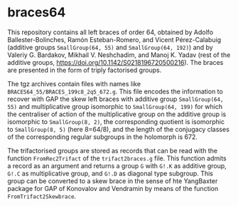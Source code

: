 # braces64
This repository contains all left braces of order 64, obtained by Adolfo Ballester-Bolinches, Ramón Esteban-Romero, and Vicent Pérez-Calabuig (additive groups `SmallGroup(64, 55)` and `SmallGroup(64, 192)`) and by Valeriy G. Bardakov, Mikhail V. Neshchadim, and Manoj K. Yadav (rest of the additive groups, https://doi.org/10.1142/S0218196720500216). The braces are presented in the form of triply factorised groups.

The tgz archives contain files with names like `BRACES64_55/BRACES_199c8_2q5_672.g`. This file encodes the information to recover with GAP the skew left braces with additive group `SmallGroup(64, 55)` and multiplicative group isomorphic to `SmallGroup(64, 199)` for which the centraliser of action of the multiplicative group on the additive group is isomorphic to `SmallGroup(8, 2)`, the corresponding quotient is isomorphic to   `SmallGroup(8, 5)` (here 8=64/8), and the length of the conjugacy classes of the corresponding regular subgroups in the holomorph is 672.

The trifactorised groups are stored as records that can be read with the function `FromRec2Trifact` of the `trifact2braces.g` file. This function admits a record as an argument and returns a group `G` with `G!.K` as additive group, `G!.C` as multiplicative group, and `G!.D` as diagonal type subgroup. This group can be converted to a skew brace in the sense of hte YangBaxter package for GAP of Konovalov and Vendramin by means of the function `FromTrifact2Skewbrace`.
